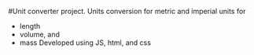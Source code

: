 #Unit converter project.
Units conversion for metric and imperial units for 
- length
- volume, and
- mass
Developed using JS, html, and css
